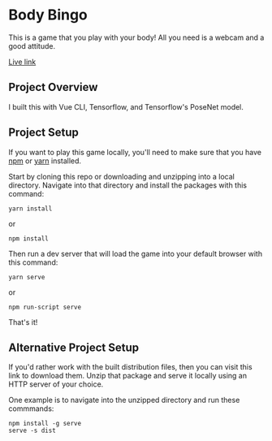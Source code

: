 # Body Bingo
This is a game that you play with your body! All you need is a webcam and a good attitude.

[Live link](https://www.bodybingo.net)

## Project Overview
I built this with Vue CLI, Tensorflow, and Tensorflow's PoseNet model.

## Project Setup
If you want to play this game locally, you'll need to make sure that you have [npm](https://www.npmjs.com/get-npm) or [yarn](https://classic.yarnpkg.com/en/docs/install/#mac-stable) installed.

Start by cloning this repo or downloading and unzipping into a local directory. Navigate into that directory and install the packages with this command:
```
yarn install
```
or
```
npm install
```

Then run a dev server that will load the game into your default browser with this command:

```
yarn serve
```
or
```
npm run-script serve
```

That's it!

## Alternative Project Setup
If you'd rather work with the built distribution files, then you can visit this link to download them. Unzip that package and serve it locally using an HTTP server of your choice.

One example is to navigate into the unzipped directory and run these commmands:

```
npm install -g serve
serve -s dist
```